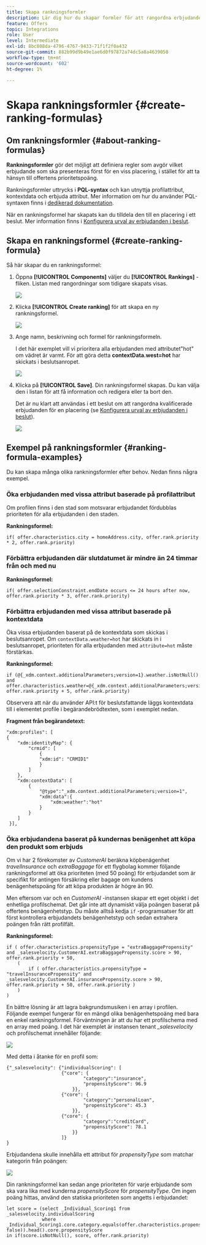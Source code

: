 ```yaml
---
title: Skapa rankningsformler
description: Lär dig hur du skapar formler för att rangordna erbjudanden
feature: Offers
topic: Integrations
role: User
level: Intermediate
exl-id: 8bc808da-4796-4767-9433-71f1f2f0a432
source-git-commit: 882b99d9b49e1ae6d0f97872a74dc5a8a4639050
workflow-type: tm+mt
source-wordcount: '602'
ht-degree: 1%

---
```


# Skapa rankningsformler {#create-ranking-formulas}

## Om rankningsformler {#about-ranking-formulas}

**Rankningsformler** gör det möjligt att definiera regler som avgör vilket erbjudande som ska presenteras först för en viss placering, i stället för att ta hänsyn till offertens prioritetspoäng.

Rankningsformler uttrycks i **PQL-syntax** och kan utnyttja profilattribut, kontextdata och erbjuda attribut. Mer information om hur du använder PQL-syntaxen finns i [dedikerad dokumentation](https://experienceleague.adobe.com/docs/experience-platform/segmentation/pql/overview.html).

När en rankningsformel har skapats kan du tilldela den till en placering i ett beslut. Mer information finns i [Konfigurera urval av erbjudanden i beslut](../offer-activities/configure-offer-selection.md).

## Skapa en rankningsformel {#create-ranking-formula}

Så här skapar du en rankningsformel:

1. Öppna **[!UICONTROL Components]** väljer du **[!UICONTROL Rankings]** -fliken. Listan med rangordningar som tidigare skapats visas.

   ![](../assets/rankings-list.png)

1. Klicka **[!UICONTROL Create ranking]** för att skapa en ny rankningsformel.

   ![](../assets/ranking-create-formula.png)

1. Ange namn, beskrivning och formel för rankningsformeln.

   I det här exemplet vill vi prioritera alla erbjudanden med attributet&quot;hot&quot; om vädret är varmt. För att göra detta **contextData.west=hot** har skickats i beslutsanropet.

   ![](../assets/ranking-syntax.png)

1. Klicka på **[!UICONTROL Save]**. Din rankningsformel skapas. Du kan välja den i listan för att få information och redigera eller ta bort den.

   Det är nu klart att användas i ett beslut om att rangordna kvalificerade erbjudanden för en placering (se [Konfigurera urval av erbjudanden i beslut](../offer-activities/configure-offer-selection.md)).

   ![](../assets/ranking-formula-created.png)

## Exempel på rankningsformler {#ranking-formula-examples}

Du kan skapa många olika rankningsformler efter behov. Nedan finns några exempel.

<!--
Boost by offer ID

Boost the priority of an offer with the offer ID *xcore:personalized-offer:13d213cd4cb328ec* by 5.

**Ranking formula:**

```
if( offer._id = "xcore:personalized-offer:13d213cd4cb328ec", offer.rank.priority + 5, offer.rank.priority)
```

Change the offer priority based on a certain profile attribute

Set the offer priority to 30 for offer *xcore:personalized-offer:13d213cd4cb328ec* if the user lives in the city of Bondi.

**Ranking formula:**

```
if( offer._id = "xcore:personalized-offer:13d213cd4cb328ec" and homeAddress.city.equals("Bondi", false), 30, offer.rank.priority)
```

Boost multiple offers by offer ID based on the presence of a profile's segment membership

Boost the priority of offers based on whether the user is a member of a priority segment, which is configured as an attribute in the offer.

**Ranking formula:**

```
if( segmentMembership.get("ups").get(offer.characteristics.prioritySegmentId).status in (["realized","existing"]), offer.rank.priority + 10, offer.rank.priority)
```
-->

### Öka erbjudanden med vissa attribut baserade på profilattribut

Om profilen finns i den stad som motsvarar erbjudandet fördubblas prioriteten för alla erbjudanden i den staden.

**Rankningsformel:**

```
if( offer.characteristics.city = homeAddress.city, offer.rank.priority * 2, offer.rank.priority)
```

### Förbättra erbjudanden där slutdatumet är mindre än 24 timmar från och med nu

**Rankningsformel:**

```
if( offer.selectionConstraint.endDate occurs <= 24 hours after now, offer.rank.priority * 3, offer.rank.priority)
```

### Förbättra erbjudanden med vissa attribut baserade på kontextdata

Öka vissa erbjudanden baserat på de kontextdata som skickas i beslutsanropet. Om `contextData.weather=hot` har skickats in i beslutsanropet, prioriteten för alla erbjudanden med `attribute=hot` måste förstärkas.

**Rankningsformel:**

```
if (@{_xdm.context.additionalParameters;version=1}.weather.isNotNull()
and offer.characteristics.weather=@{_xdm.context.additionalParameters;version=1}.weather, offer.rank.priority + 5, offer.rank.priority)
```

Observera att när du använder API:t för beslutsfattande läggs kontextdata till i elementet profile i begärandebrödtexten, som i exemplet nedan.

**Fragment från begärandetext:**

```
"xdm:profiles": [
{
    "xdm:identityMap": {
        "crmid": [
            {
            "xdm:id": "CRMID1"
            }
        ]
    },
    "xdm:contextData": [
        {
            "@type":"_xdm.context.additionalParameters;version=1",
            "xdm:data":{
                "xdm:weather":"hot"
            }
        }
    ]
 }],
```

### Öka erbjudandena baserat på kundernas benägenhet att köpa den produkt som erbjuds

Om vi har 2 förekomster av *CustomerAI* beräkna köpbenägenhet *travelInsurance* och *extraBaggage* för ett flygbolag kommer följande rankningsformel att öka prioriteten (med 50 poäng) för erbjudandet som är specifikt för antingen försäkring eller bagage om kundens benägenhetspoäng för att köpa produkten är högre än 90.

Men eftersom var och en *CustomerAI* -instansen skapar ett eget objekt i det enhetliga profilschemat. Det går inte att dynamiskt välja poängen baserat på offertens benägenhetstyp. Du måste alltså kedja `if` -programsatser för att först kontrollera erbjudandets benägenhetstyp och sedan extrahera poängen från rätt profilfält.

**Rankningsformel:**

```
if ( offer.characteristics.propensityType = "extraBaggagePropensity" and _salesvelocity.CustomerAI.extraBaggagePropensity.score > 90, offer.rank.priority + 50,
    (
        if ( offer.characteristics.propensityType = "travelInsurancePropensity" and _salesvelocity.CustomerAI.insurancePropensity.score > 90, offer.rank.priority + 50, offer.rank.priority )
    )
)
```

En bättre lösning är att lagra bakgrundsmusiken i en array i profilen. Följande exempel fungerar för en mängd olika benägenhetspoäng med bara en enkel rankningsformel. Förväntningen är att du har ett profilschema med en array med poäng. I det här exemplet är instansen tenant *_salesvelocity* och profilschemat innehåller följande:

![](../assets/ranking-example-schema.png)

Med detta i åtanke för en profil som:

```
{"_salesvelocity": {"individualScoring": [
                    {"core": {
                            "category":"insurance",
                            "propensityScore": 96.9
                        }},
                    {"core": {
                            "category":"personalLoan",
                            "propensityScore": 45.3
                        }},
                    {"core": {
                            "category":"creditCard",
                            "propensityScore": 78.1
                        }}
                    ]}
}
```

Erbjudandena skulle innehålla ett attribut för *propensityType* som matchar kategorin från poängen:

![](../assets/ranking-example-propensityType.png)

Din rankningsformel kan sedan ange prioriteten för varje erbjudande som ska vara lika med kunderna *propensityScore* för *propensityType*. Om ingen poäng hittas, använd den statiska prioriteten som angetts i erbjudandet:

```
let score = (select _Individual_Scoring1 from _salesvelocity.individualScoring
             where _Individual_Scoring1.core.category.equals(offer.characteristics.propensityType, false)).head().core.propensityScore
in if(score.isNotNull(), score, offer.rank.priority)
```
